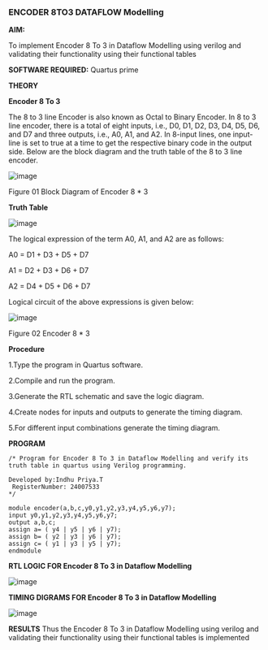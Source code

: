 ### ENCODER 8TO3 DATAFLOW Modelling

**AIM:**

To implement  Encoder 8 To 3 in Dataflow Modelling using verilog and validating their functionality using their functional tables

**SOFTWARE REQUIRED:** Quartus prime

**THEORY**

**Encoder 8 To 3**

The 8 to 3 line Encoder is also known as Octal to Binary Encoder. In 8 to 3 line encoder, there is a total of eight inputs, i.e., D0, D1, D2, D3, D4, D5, D6, and D7 and three outputs, i.e., A0, A1, and A2. In 8-input lines, one input-line is set to true at a time to get the respective binary code in the output side. Below are the block diagram and the truth table of the 8 to 3 line encoder.

![image](https://github.com/naavaneetha/ENCODER8TO3DATAFLOW/assets/154305477/0bc242c1-eb9e-4c47-afe5-30428470efc3)

Figure 01  Block Diagram of Encoder 8 * 3

**Truth Table**

![image](https://github.com/naavaneetha/ENCODER8TO3DATAFLOW/assets/154305477/35496b14-ae6e-4cd1-9abd-d6736b576575)

The logical expression of the term A0, A1, and A2 are as follows:

A0 = D1 + D3 + D5 + D7

A1 = D2 + D3 + D6 + D7

A2 = D4 + D5 + D6 + D7

Logical circuit of the above expressions is given below:

![image](https://github.com/naavaneetha/ENCODER8TO3DATAFLOW/assets/154305477/95acaee6-c873-4c75-89eb-ef09fb158053)

Figure 02  Encoder 8 * 3

**Procedure**

1.Type the program in Quartus software.

2.Compile and run the program.

3.Generate the RTL schematic and save the logic diagram.

4.Create nodes for inputs and outputs to generate the timing diagram.

5.For different input combinations generate the timing diagram.


**PROGRAM**
```
/* Program for Encoder 8 To 3 in Dataflow Modelling and verify its truth table in quartus using Verilog programming. 

Developed by:Indhu Priya.T
 RegisterNumber: 24007533
*/
```
```
module encoder(a,b,c,y0,y1,y2,y3,y4,y5,y6,y7);
input y0,y1,y2,y3,y4,y5,y6,y7;
output a,b,c;
assign a= ( y4 | y5 | y6 | y7);
assign b= ( y2 | y3 | y6 | y7);
assign c= ( y1 | y3 | y5 | y7);
endmodule
```
**RTL LOGIC FOR Encoder 8 To 3 in Dataflow Modelling**

![image](https://github.com/user-attachments/assets/4e4bce33-3511-4ff4-a9c5-3155a576de6d)


**TIMING DIGRAMS FOR Encoder 8 To 3 in Dataflow Modelling**

![image](https://github.com/user-attachments/assets/3b38b583-dfbc-44c5-a7ee-69c87148d2ee)


**RESULTS**
Thus the Encoder 8 To 3 in Dataflow Modelling using verilog and validating their functionality using their functional tables is implemented



